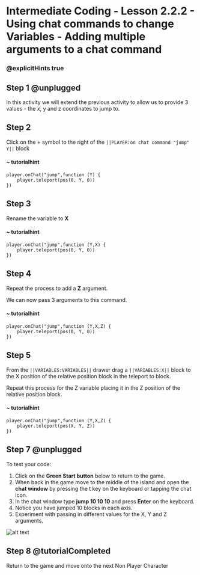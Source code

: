 # Intermediate Coding - Lesson 2.2.2 - Using chat commands to change Variables - Adding multiple arguments to a chat command

### @explicitHints true

## Step 1 @unplugged
In this activity we will extend the previous activity to allow us to provide 3 values - the x, y and z coordinates to jump to.

## Step 2
Click on the + symbol to the right of the ``||PLAYER:on chat command "jump" Y||`` block

#### ~ tutorialhint
```blocks 
player.onChat("jump",function (Y) {
	player.teleport(pos(0, Y, 0))
})
```
## Step 3
Rename the variable to **X**
#### ~ tutorialhint
```blocks 
player.onChat("jump",function (Y,X) {
	player.teleport(pos(0, Y, 0))
})
```

## Step 4
Repeat the process to add a **Z** argument.

We can now pass 3 arguments to this command.
#### ~ tutorialhint
```blocks 
player.onChat("jump",function (Y,X,Z) {
	player.teleport(pos(0, Y, 0))
})
```

## Step 5
From the ``||VARIABLES:VARIABLES||`` drawer drag a ``||VARIABLES:X||`` block to the X position of the relative position block in the teleport to block.

Repeat this process for the Z variable placing it in the Z position of the relative position block.
#### ~ tutorialhint
```blocks 
player.onChat("jump",function (Y,X,Z) {
	player.teleport(pos(X, Y, Z))
})
```

## Step 7 @unplugged
To test your code:
1. Click on the **Green Start button** below to return to the game.
2. When back in the game move to the middle of the island and open the **chat window** by pressing the t key on the keyboard or tapping the chat icon.
3. In the chat window type **jump 10 10 10** and press **Enter** on the keyboard.
4. Notice you have jumped 10 blocks in each axis.
5. Experiment with passing in different values for the X, Y and Z arguments.

![alt text](https://intermediate.codingcredentials.com/Lesson2/2.2.2/images/1-MultipleArguments.jpg?raw=true"Jump")

## Step 8 @tutorialCompleted
Return to the game and move onto the next Non Player Character

